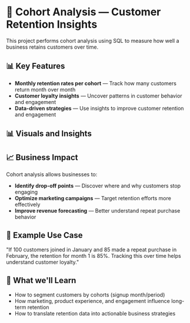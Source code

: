 # 🧠 Cohort Analysis — Customer Retention Insights
This project performs cohort analysis using SQL to measure how well a business retains customers over time.

## 📊 Key Features
- **Monthly retention rates per cohort** — Track how many customers return month over month
- **Customer loyalty insights** — Uncover patterns in customer behavior and engagement
- **Data-driven strategies** — Use insights to improve customer retention and engagement

## 📊 Visuals and Insights


## 📈 Business Impact
Cohort analysis allows businesses to:
- **Identify drop-off points** — Discover where and why customers stop engaging
- **Optimize marketing campaigns** — Target retention efforts more effectively
- **Improve revenue forecasting** — Better understand repeat purchase behavior

## 💼 Example Use Case
"If 100 customers joined in January and 85 made a repeat purchase in February, the retention for month 1 is 85%. Tracking this over time helps understand customer loyalty."

## 🎯 What we'll Learn
- How to segment customers by cohorts (signup month/period)
- How marketing, product experience, and engagement influence long-term retention
- How to translate retention data into actionable business strategies
